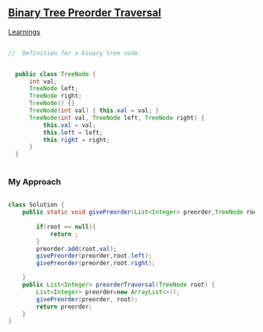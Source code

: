 ## [Binary Tree Preorder Traversal](https://leetcode.com/problems/binary-tree-preorder-traversal/)

[Learnings](https://youtu.be/-DzowlcaUmE)

```java

//  Definition for a binary tree node.


  public class TreeNode {
      int val;
      TreeNode left;
      TreeNode right;
      TreeNode() {}
      TreeNode(int val) { this.val = val; }
      TreeNode(int val, TreeNode left, TreeNode right) {
          this.val = val;
          this.left = left;
          this.right = right;
      }
  }
 

```

### My Approach

```java

class Solution {
    public static void givePreorder(List<Integer> preorder,TreeNode root){
        
        if(root == null){
            return ;
        }
        preorder.add(root.val);
        givePreorder(preorder,root.left);
        givePreorder(preorder,root.right);

    }
    public List<Integer> preorderTraversal(TreeNode root) {
        List<Integer> preorder=new ArrayList<>();
        givePreorder(preorder, root);
        return preorder;
    }
}

```

